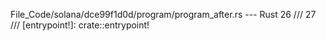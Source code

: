 File_Code/solana/dce99f1d0d/program/program_after.rs --- Rust
                                                                                                                                                            26 ///
                                                                                                                                                            27 /// [entrypoint!]: crate::entrypoint!

